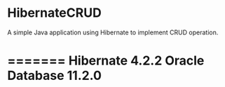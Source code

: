 # HibernateCRUD

A simple Java application using Hibernate to implement CRUD operation.

=======
Hibernate 4.2.2
Oracle Database 11.2.0
=======
